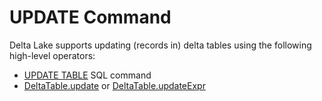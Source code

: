 # UPDATE Command

Delta Lake supports updating (records in) delta tables using the following high-level operators:

* [UPDATE TABLE](DeltaUpdateTable.md) SQL command
* [DeltaTable.update](../../DeltaTable.md#update) or [DeltaTable.updateExpr](../../DeltaTable.md#updateExpr)

